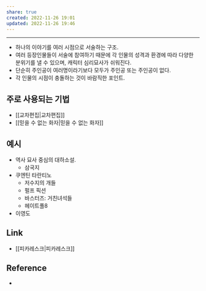 ```yaml
---
share: true
created: 2022-11-26 19:01
updated: 2022-11-26 19:46
---
```


---
- 하나의 이야기를 여러 시점으로 서술하는 구조.
- 여러 등장인물들이 서술에 참여하기 때문에 각 인물의 성격과 환경에 따라
  다양한 분위기를 낼 수 있으며, 캐릭터 심리묘사가 쉬워진다.
- 단순히 주인공이 여러명이라기보다 모두가 주인공 또는 주인공이 없다.
- 각 인물의 시점이 충돌하는 것이 바람직한 포인트.
  
  
## 주로 사용되는 기법
- [[교차편집|교차편집]]
- [[믿을 수 없는 화자|믿을 수 없는 화자]]


## 예시
- 역사 묘사 중심의 대하소설.
	- 삼국지
- 쿠엔틴 타란티노
	- 저수지의 개들
	- 펄프 픽션
	- 바스터즈: 거친녀석들
	- 헤이트풀8
- 이영도

## Link
- [[피카레스크|피카레스크]]


## Reference
- 